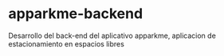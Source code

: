 # apparkme-backend
Desarrollo del back-end del aplicativo apparkme, aplicacion de estacionamiento en espacios libres
